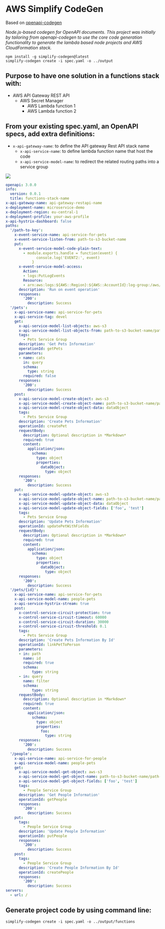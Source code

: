 # AWS Simplify CodeGen
  
Based on [openapi-codegen](https://github.com/Mermade/openapi-codegen)

*Node.js-based codegen for OpenAPI documents. This project was initially by tailoring from openapi-codegen to use the core code generation functionality to generate the lambda based node projects and AWS CloudFormation stack.*

```
npm install -g simplify-codegen@latest
simplify-codegen create -i spec.yaml -o ../output
```

## Purpose to have one solution in a functions stack with:
+ AWS API Gateway REST API
  + AWS Secret Manager
    + AWS Lambda function 1
    + AWS Lambda function 2

## From your existing spec.yaml, an OpenAPI specs, add extra definitions:
- `x-api-gateway-name`: to define the API gateway Rest API stack name
  - `x-api-service-name`: to define lambda function name that host the code
  - `x-api-service-model-name`: to redirect the related routing paths into a service group

[![](https://mermaid.ink/img/eyJjb2RlIjoic3RhdGVEaWFncmFtXG5cdFsqXSAtLT4gYXBpR2F0ZXdheVxuICBhcGlHYXRld2F5IC0tPiBtaWNyb1NlcnZpY2VGb3JQZXRzOiAvbWljcm9TZXJ2aWNlRm9yUGV0c1xuXHRhcGlHYXRld2F5IC0tPiBtaWNyb1NlcnZpY2VGb3JQZW9wbGU6IC9taWNyb1NlcnZpY2VGb3JQZW9wbGVcbiAgbWljcm9TZXJ2aWNlRm9yUGV0cyAtLT4gUGF0aEVycm9yczogL3Vua25vd25cbiAgbWljcm9TZXJ2aWNlRm9yUGVvcGxlIC0tPiBQYXRoRXJyb3JzOiAvdW5rbm93blxuXG5cdG1pY3JvU2VydmljZUZvclBldHMgLS0-IGxpbmtQZXRUb1BlcnNvbjogL3BldHMve2lkfVxuICBtaWNyb1NlcnZpY2VGb3JQZXRzIC0tPiBjcmVhdGVQZXQ6IC9wZXRzXG4gIG1pY3JvU2VydmljZUZvclBldHMgLS0-IGdldFBldHM6IC9wZXRzXG4gIG1pY3JvU2VydmljZUZvclBldHMgLS0-IHVwZGF0ZVBldEJ5SWQ6IC9wZXRzL3tpZH0gKCoqcHJvdGVjdGVkKiopXG5cbiAgbWljcm9TZXJ2aWNlRm9yUGVvcGxlIC0tPiBjcmVhdGVQZW9wbGU6IC9wZW9wbGVcbiAgbWljcm9TZXJ2aWNlRm9yUGVvcGxlIC0tPiBnZXRQZW9wbGU6IC9wZW9wbGVcbiAgbWljcm9TZXJ2aWNlRm9yUGVvcGxlIC0tPiBwdXRQZW9wbGU6IC9wZW9wbGVcbiAgXG4gIGNyZWF0ZVBldCAtLT4gUGV0c1xuICBnZXRQZXRzIC0tPiBQZXRzXG4gIHVwZGF0ZVBldEJ5SWQgLS0-IFBlb3BsZVBldHNcbiAgY3JlYXRlUGVvcGxlIC0tPiBQZW9wbGVQZXRzXG5cbiAgbGlua1BldFRvUGVyc29uIC0tPiBQZW9wbGVQZXRzXG4gIGdldFBlb3BsZSAtLT4gUGVvcGxlUGV0cyAgXG5cblx0UGF0aEVycm9ycyAtLT4gWypdXG4gIFBlb3BsZVBldHMgLS0-IFsqXVxuICBQZXRzIC0tPiBbKl1cblx0XHRcdFx0XHQiLCJtZXJtYWlkIjp7InRoZW1lIjoiZGVmYXVsdCJ9LCJ1cGRhdGVFZGl0b3IiOmZhbHNlfQ)](https://mermaid-js.github.io/mermaid-live-editor/#/edit/eyJjb2RlIjoic3RhdGVEaWFncmFtXG5cdFsqXSAtLT4gYXBpR2F0ZXdheVxuICBhcGlHYXRld2F5IC0tPiBtaWNyb1NlcnZpY2VGb3JQZXRzOiAvbWljcm9TZXJ2aWNlRm9yUGV0c1xuXHRhcGlHYXRld2F5IC0tPiBtaWNyb1NlcnZpY2VGb3JQZW9wbGU6IC9taWNyb1NlcnZpY2VGb3JQZW9wbGVcbiAgbWljcm9TZXJ2aWNlRm9yUGV0cyAtLT4gUGF0aEVycm9yczogL3Vua25vd25cbiAgbWljcm9TZXJ2aWNlRm9yUGVvcGxlIC0tPiBQYXRoRXJyb3JzOiAvdW5rbm93blxuXG5cdG1pY3JvU2VydmljZUZvclBldHMgLS0-IGxpbmtQZXRUb1BlcnNvbjogL3BldHMve2lkfVxuICBtaWNyb1NlcnZpY2VGb3JQZXRzIC0tPiBjcmVhdGVQZXQ6IC9wZXRzXG4gIG1pY3JvU2VydmljZUZvclBldHMgLS0-IGdldFBldHM6IC9wZXRzXG4gIG1pY3JvU2VydmljZUZvclBldHMgLS0-IHVwZGF0ZVBldEJ5SWQ6IC9wZXRzL3tpZH0gKCoqcHJvdGVjdGVkKiopXG5cbiAgbWljcm9TZXJ2aWNlRm9yUGVvcGxlIC0tPiBjcmVhdGVQZW9wbGU6IC9wZW9wbGVcbiAgbWljcm9TZXJ2aWNlRm9yUGVvcGxlIC0tPiBnZXRQZW9wbGU6IC9wZW9wbGVcbiAgbWljcm9TZXJ2aWNlRm9yUGVvcGxlIC0tPiBwdXRQZW9wbGU6IC9wZW9wbGVcbiAgXG4gIGNyZWF0ZVBldCAtLT4gUGV0c1xuICBnZXRQZXRzIC0tPiBQZXRzXG4gIHVwZGF0ZVBldEJ5SWQgLS0-IFBlb3BsZVBldHNcbiAgY3JlYXRlUGVvcGxlIC0tPiBQZW9wbGVQZXRzXG5cbiAgbGlua1BldFRvUGVyc29uIC0tPiBQZW9wbGVQZXRzXG4gIGdldFBlb3BsZSAtLT4gUGVvcGxlUGV0cyAgXG5cblx0UGF0aEVycm9ycyAtLT4gWypdXG4gIFBlb3BsZVBldHMgLS0-IFsqXVxuICBQZXRzIC0tPiBbKl1cblx0XHRcdFx0XHQiLCJtZXJtYWlkIjp7InRoZW1lIjoiZGVmYXVsdCJ9LCJ1cGRhdGVFZGl0b3IiOmZhbHNlfQ)

```yaml
openapi: 3.0.0
info:
  version: 0.0.1
  title: functions-stack-name
x-api-gateway-name: api-gateway-restapi-name
x-deployment-name: microservice-demo
x-deployment-region: eu-central-1
x-deployment-profile: your-aws-profile
x-api-hystrix-dashboard: false
paths:
  '/path-to-key':
    x-event-service-name: api-service-for-pets
    x-event-service-listen-from: path-to-s3-bucket-name
    put:
      x-event-service-model-code-plain-text:
        - module.exports.handle = function(event) {
              console.log('EVENT2:', event)
            }
      x-event-service-model-access:
        Action:
        - logs:PutLogEvents
        Resource:
        - arn:aws:logs:${AWS::Region}:${AWS::AccountId}:log-group:/aws/lambda/*:log-stream:*
      description: 'Run on event operation'
      responses:
        '200':
          description: Success
  '/pets':
    x-api-service-name: api-service-for-pets
    x-api-service-tag: devel
    get:
      x-api-service-model-list-objects: aws-s3
      x-api-service-model-list-objects-from: path-to-s3-bucket-name/path-to-key
      tags:
        - Pets Service Group
      description: 'Get Pets Information'
      operationId: getPets
      parameters:
      - name: cats
        in: query        
        schema:
          type: string
        required: false
      responses:
        '200':
          description: Success
    post:
      x-api-service-model-create-object: aws-s3
      x-api-service-model-create-object-name: path-to-s3-bucket-name/path-to-key
      x-api-service-model-create-object-data: dataObject
      tags:
        - Pets Service Group
      description: 'Create Pets Information'
      operationId: createPet
      requestBody:
        description: Optional description in *Markdown*
        required: true
        content:
          application/json:
            schema:
              type: object
              properties:
                dataObject:
                  type: object
      responses:
        '200':
          description: Success
    put:
      x-api-service-model-update-object: aws-s3
      x-api-service-model-update-object-name: path-to-s3-bucket-name/path-to-key
      x-api-service-model-update-object-data: dataObject
      x-api-service-model-update-object-fields: ['foo', 'test']       
      tags:
        - Pets Service Group
      description: 'Update Pets Information'
      operationId: updatePetWithFields
      requestBody:
        description: Optional description in *Markdown*
        required: true
        content:
          application/json:
            schema:
              type: object
              properties:
                dataObject:
                  type: object
      responses:
        '200':
          description: Success
  '/pets/{id}':
    x-api-service-name: api-service-for-pets
    x-api-service-model-name: people-pets
    x-api-service-hystrix-stream: true    
    post:
      x-control-service-circuit-protection: true
      x-control-service-circuit-timeout: 60000
      x-control-service-circuit-duration: 30000
      x-control-service-circuit-threshold: 0.1
      tags:
        - Pets Service Group
      description: 'Create Pets Information By Id'
      operationId: linkPetToPerson
      parameters:
      - in: path
        name: id
        required: true
        schema:
            type: string
      - in: query
        name: filter        
        schema:
            type: string    
      requestBody:
        description: Optional description in *Markdown*
        required: true
        content:
          application/json:
            schema:
              type: object
              properties:
                foo:
                  type: string
      responses:
        '200':
          description: Success
  '/people':
    x-api-service-name: api-service-for-people
    x-api-service-model-name: people-pets
    get:
      x-api-service-model-get-object: aws-s3
      x-api-service-model-get-object-name: path-to-s3-bucket-name/path-to-key      
      x-api-service-model-get-object-fields: ['foo', 'test']
      tags:
        - People Service Group
      description: 'Get People Information'
      operationId: getPeople
      responses:
        '200':
          description: Success
    put:
      tags:
        - People Service Group
      description: 'Update People Information'
      operationId: putPeople
      responses:
        '200':
          description: Success
    post:
      tags:
        - People Service Group
      description: 'Create People Information By Id'
      operationId: createPeople
      responses:
        '200':
          description: Success
servers:
  - url: /
```

## Generate project code by using command line:

`simplify-codegen create -i spec.yaml -o ../output/functions`

